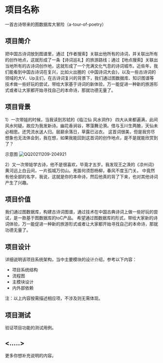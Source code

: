 # 项目名称
一首古诗带来的图数据库大冒险（a-tour-of-poetry）

## 项目简介
把中国古诗词放到图谱里，通过【作者搜索】关联出他所有的诗词，并关联出所有的创作地点，这就形成了一条【诗词巡礼】的旅游路线；通过【地点搜索】关联出当地所有的古诗词创作地，这就形成了一个充满文化气息的诗词城市。近些年，我们能看到中国古诗词在复兴，比如火出圈的《中国诗词大会》，以及一些古诗词的领域的大V、Up主们，在古诗词复兴的背景下，我们通过图数据库、知识图谱等技术做一些好玩的尝试，带给大家基于诗词的新体验，万一能促进一种新的旅游形式或者让大家都开始寻找自己的本命诗，那就功德无量了。

## 项目背景
1）一次带娃的时候，当我读到苏轼的《临江仙 风水洞作》
四大从来都遍满，此间风水何疑。故应为我发新诗。幽花香涧谷，寒藻舞沦漪。借与玉川生两腋，天仙未必相思。还凭流水送人归。层巅余落日，草露已沾衣。
这首词很美，但是我穷尽想象也无法体会到，我在想，如果我能回到这首词的创作地点，是不是就能欣赏到了？

示意图
![QQ20211209-204921](https://user-images.githubusercontent.com/1468472/145745839-97bb1305-6471-4c6b-8538-1dec40a41d52.png)


2）又一次带娃学古诗，他不是很喜欢，毕竟才五岁。我发现王之涣的《凉州词》
黄河远上白云间，一片孤城万仞山。羌笛何须怨杨柳，春风不度玉门关。
中竟然有他全部的名字，我说，这就是你的本命诗，然后他真的背了下来，也对其他诗词产生了兴趣。


## 项目价值


我们通过图数据库，构建古诗词图谱，通过技术在中国古典诗词上做一些好玩的尝试，是一款基于图数据库的toC产品。
希望通过图数据库的形式，带给大家新的诗词体验，万一能促进一种新的旅游形式或者让大家都开始寻找自己的本命诗，那就功德无量了。


## 项目设计

详细说明该项目系统架构，当中主要模块的设计介绍，参考以下内容：

* 项目系统结构
* 流程图
* 主模块设计
* 内外部依赖

注：以上内容按需描述相应项，不涉及则无需体现。

## 项目测试

验证项目功能的测试用例。

## <.....>

更多你想补充说明的内容。
